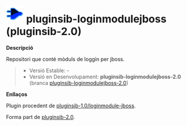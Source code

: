 # ![Logo](https://github.com/GovernIB/maven/raw/binaris/pluginsib/projectinfo_Attachments/icon.jpg) pluginsib-loginmodulejboss  (pluginsib-2.0)


**Descripció**

Repositori que conté  mòduls de loggin per jboss.

> - Versió Estable: -
> - Versió en Desenvolupament: __pluginsib-loginmodulejboss-2.0__ (branca [pluginsib-loginmodulejboss-2.0](https://github.com/GovernIB/pluginsib-loginmodulejboss/tree/pluginsib-loginmodulejboss-2.0))


**Enllaços**


Plugin procedent de [pluginsib-1.0/loginmodule-jboss](https://github.com/GovernIB/pluginsib/tree/pluginsib-1.0/loginmodule-jboss).  

Forma part de [pluginsib-2.0](https://github.com/GovernIB/pluginsib/tree/pluginsib-2.0).



